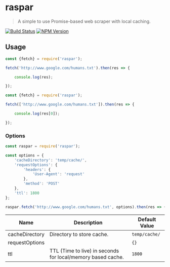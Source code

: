 # raspar

> A simple to use Promise-based web scraper with local caching.

[![Build Status](https://travis-ci.org/neogeek/raspar.svg?branch=master)](https://travis-ci.org/neogeek/raspar)
[![NPM Version](http://img.shields.io/npm/v/raspar.svg?style=flat)](https://www.npmjs.org/package/raspar)

## Usage

```javascript
const {fetch} = require('raspar');

fetch('http://www.google.com/humans.txt').then(res => {

    console.log(res);

});
```

```javascript
const {fetch} = require('raspar');

fetch(['http://www.google.com/humans.txt']).then(res => {

    console.log(res[0]);

});
```

### Options

```javascript
const raspar = require('raspar');

const options = {
    'cacheDirectory': 'temp/cache/',
    'requestOptions': {
        'headers': {
            'User-Agent': 'request'
        },
        'method': 'POST'
    },
    'ttl': 1800
};

raspar.fetch('http://www.google.com/humans.txt', options).then(res => { });
```

| Name | Description | Default Value |
| ---- | ----------- | ------------- |
| cacheDirectory | Directory to store cache. | `temp/cache/` |
| requestOptions |  | `{}` |
| ttl | TTL (Time to live) in seconds for local/memory based cache. | `1800` |
